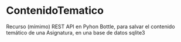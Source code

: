 # ContenidoTematico
Recurso (mímimo) REST API en Pyhon Bottle, para salvar el contenido temático de una Asignatura, en una base de datos sqlite3
